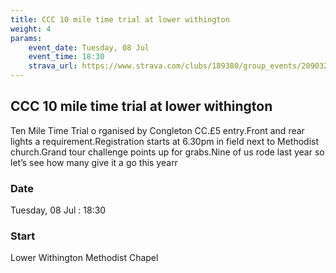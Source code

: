 ```yaml
---
title: CCC 10 mile time trial at lower withington
weight: 4
params:
    event_date: Tuesday, 08 Jul
    event_time: 18:30
    strava_url: https://www.strava.com/clubs/189380/group_events/2090320
---
```


## CCC 10 mile time trial at lower withington 

Ten Mile Time Trial o rganised by Congleton CC.£5 entry.Front and rear lights a requirement.Registration starts at 6.30pm in field next to Methodist church.Grand tour challenge points up for grabs.Nine of us rode last year so let’s see how many give it a go this yearr

### Date

Tuesday, 08 Jul : 18:30

### Start

Lower Withington Methodist Chapel


